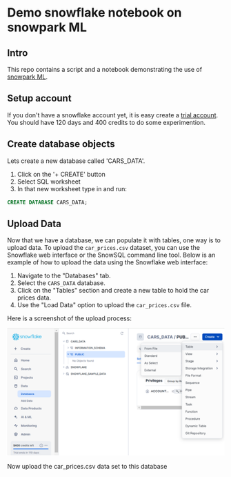 # Demo snowflake notebook on snowpark ML

## Intro

This repo contains a script and a notebook demonstrating the use of [snowpark ML](https://docs.snowflake.com/en/developer-guide/snowflake-ml/overview).

## Setup account

If you don't have a snowflake account yet, it is easy create a [trial account](https://signup.snowflake.com/?trial=student). You should have 120 days and 400 credits to do some experimention.


## Create database objects

Lets create a new database called 'CARS_DATA'. 
1. Click on the '+ CREATE' button 
2. Select SQL worksheet 
3. In that new worksheet type in and run:

```sql
CREATE DATABASE CARS_DATA;
```



## Upload Data

Now that we have a database, we can populate it with tables, one way is to upload data. To upload the `car_prices.csv` dataset, you can use the Snowflake web interface or the SnowSQL command line tool. Below is an example of how to upload the data using the Snowflake web interface:

1. Navigate to the "Databases" tab.
2. Select the `CARS_DATA` database.
3. Click on the "Tables" section and create a new table to hold the car prices data.
4. Use the "Load Data" option to upload the `car_prices.csv` file.

Here is a screenshot of the upload process:

![Upload Data](upload_data.png)


Now upload the car_prices.csv data set to this database
